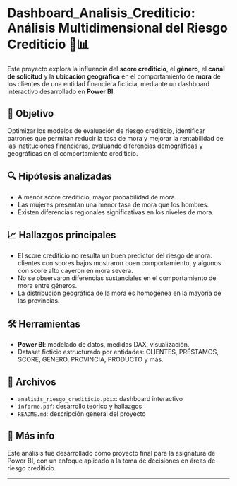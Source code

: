 # Dashboard_Analisis_Crediticio: Análisis Multidimensional del Riesgo Crediticio 🏦📊

Este proyecto explora la influencia del **score crediticio**, el **género**, el **canal de solicitud** y la **ubicación geográfica** en el comportamiento de **mora** de los clientes de una entidad financiera ficticia, mediante un dashboard interactivo desarrollado en **Power BI**.

## 🎯 Objetivo
Optimizar los modelos de evaluación de riesgo crediticio, identificar patrones que permitan reducir la tasa de mora y mejorar la rentabilidad de las instituciones financieras, evaluando diferencias demográficas y geográficas en el comportamiento crediticio.

## 🔍 Hipótesis analizadas
- A menor score crediticio, mayor probabilidad de mora.
- Las mujeres presentan una menor tasa de mora que los hombres.
- Existen diferencias regionales significativas en los niveles de mora.

## 📈 Hallazgos principales
- El score crediticio no resulta un buen predictor del riesgo de mora: clientes con scores bajos mostraron buen comportamiento, y algunos con score alto cayeron en mora severa.
- No se observaron diferencias sustanciales en el comportamiento de mora entre géneros.
- La distribución geográfica de la mora es homogénea en la mayoría de las provincias.

## 🛠️ Herramientas
- **Power BI**: modelado de datos, medidas DAX, visualización.
- Dataset ficticio estructurado por entidades: CLIENTES, PRÉSTAMOS, SCORE, GÉNERO, PROVINCIA, PRODUCTO y más.

## 📁 Archivos
- `analisis_riesgo_crediticio.pbix`: dashboard interactivo
- `informe.pdf`: desarrollo teórico y hallazgos
- `README.md`: descripción general del proyecto

## 🔗 Más info

Este análisis fue desarrollado como proyecto final para la asignatura de Power BI, con un enfoque aplicado a la toma de decisiones en áreas de riesgo crediticio.

---
